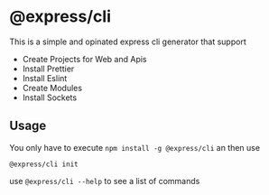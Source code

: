 # @express/cli

This is a simple and opinated express cli generator that support

- Create Projects for Web and Apis
- Install Prettier
- Install Eslint
- Create Modules
- Install Sockets

## Usage

You only have to execute `npm install -g @express/cli` an then use

```
@express/cli init
```

use `@express/cli --help` to see a list of commands
